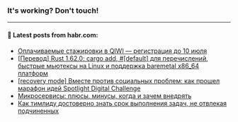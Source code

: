 ### It's working? Don't touch!

---
<!--
#### 🛠️ Technical stack:

![C++](https://img.shields.io/badge/C++-informational?logo=c%2B%2B&style=flat&logoColor=white&color=9C033A)
![Java](https://img.shields.io/badge/Java-informational?logo=java&style=flat&logoColor=white&color=007396)
![Kotlin](https://img.shields.io/badge/Kotlin-informational?logo=Kotlin&style=flat&logoColor=white&color=0095D5)
![JS](https://img.shields.io/badge/JS-informational?logo=javaScript&style=flat&logoColor=black&color=F7Df1E) <br>
![HTML5](https://img.shields.io/badge/HTML5-informational?logo=html5&style=flat&logoColor=white&color=E34F26)
![CSS3](https://img.shields.io/badge/CSS3-informational?logo=css3&style=flat&logoColor=white&color=157286)
![Sass](https://img.shields.io/badge/Saas-informational?logo=sass&style=flat&logoColor=white&color=hotpink)
![PHP](https://img.shields.io/badge/PHP-informational?logo=php&style=flat&logoColor=white&color=777BB4) <br>
![WebPAck](https://img.shields.io/badge/WebPack-informational?logo=webPack&style=flat&logoColor=white&color=FF6F00)
![Bootstrap](https://img.shields.io/badge/Bootstrap-informational?logo=Bootstrap&style=flat&logoColor=white&color=7952B3)
![MySQL](https://img.shields.io/badge/MySQL-informational?logo=MySQL&style=flat&logoColor=white&color=00f) <br>
![NodeJS](https://img.shields.io/badge/NodeJS-informational?logo=node.js&style=flat&logoColor=white&color=43853D)
![Spring](https://img.shields.io/badge/Spring-informational?logo=Spring&style=flat&logoColor=white&color=0A9EDC)
![Angular](https://img.shields.io/badge/Vue-informational?logo=vue.js&style=flat&logoColor=white&color=red)
![Git](https://img.shields.io/badge/Git-informational?logo=git&style=flat&logoColor=white&color=darkorange)

___
-->

#### 💬 Latest posts from habr.com:

<!-- BLOG-POST-LIST:START -->
- [Оплачиваемые стажировки в QIWI — регистрация до 10 июля](https://habr.com/ru/post/674618/?utm_source=habrahabr&utm_medium=rss&utm_campaign=674618)
- [[Перевод] Rust 1.62.0: cargo add, #[default] для перечислений, быстрые мьютексы на Linux и поддержка baremetal x86_64 платформ](https://habr.com/ru/post/674614/?utm_source=habrahabr&utm_medium=rss&utm_campaign=674614)
- [[recovery mode] Вместе против социальных проблем: как прошел марафон идей Spotlight Digital Challenge](https://habr.com/ru/post/674612/?utm_source=habrahabr&utm_medium=rss&utm_campaign=674612)
- [Микросервисы: плюсы, минусы, когда и зачем внедрять](https://habr.com/ru/post/674600/?utm_source=habrahabr&utm_medium=rss&utm_campaign=674600)
- [Как тимлиду достоверно знать срок выполнения задач, не отвлекая подчиненных](https://habr.com/ru/post/674576/?utm_source=habrahabr&utm_medium=rss&utm_campaign=674576)
<!-- BLOG-POST-LIST:END -->
